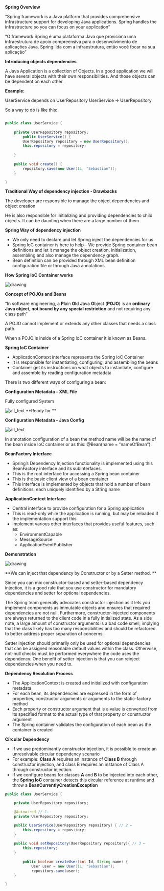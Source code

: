 
**Spring Overview**

“Spring framework is a Java platform that provides comprehensive infrastructure support for developing Java applications. Spring handles the infrastructure so you can focus on your application” 

“O framework Spring é uma plataforma Java que provisiona uma infraestrutura de apoio compreensiva  para o desenvolvimento de aplicações Java. Spring lida com a infraestrutura, então você focar na sua aplicação”

**Introducing objects dependencies**

A Java Application is a collection of Objects. In a good application we will have several objects with their own responsibilities. And those objects can be dependent on each other.

**Example:**

UserService depends on UserRepository UserService -> UserRepository

So a way to do is like this:
```java

public class UserService {
    
    private UserRepository repository;
        public UserService() {
        UserRepository repository = new UserRepository();
        this.repository = repository;
    
    }
    
    public void create() {
        repository.save(new User(1L, "Sebastian"));
    }

}

```

**Traditional Way of dependency injection - Drawbacks**

The developer are responsible to manage the object dependencies and object creation

He is also responsible for initializing and providing dependencies to child objects. It can be daunting when there are a large number of them

**Spring Way of dependency injection**



*   We only need to declare and let Spring inject the dependencies for us
*   Spring IoC container is here to help - We provide Spring container bean definitions and let it manage the object creation, initialization, assembling and also manage the dependency graph.
*   Bean definition can be provided through XML bean definition configuration file or through Java annotations

**How Spring IoC Container works**


![drawing](https://docs.google.com/drawings/d/12345/export/png)

**Concept of POJOs and Beans**

“In software engineering, a **P**lain **O**ld **J**ava **O**bject (**POJO**) is an **ordinary Java object, not bound by any special restriction** and not requiring any class path”

A POJO cannot implement or extends any other classes that needs a class path.

When a POJO is inside of a Spring IoC container it is known as Beans.

**Spring IoC Container**



*   ApplicationContext interface represents the Spring IoC Container
*   It is responsible for instantiating, configuring, and assembling the beans
*   Container get its instructions on what objects to instantiate, configure and assemble by reading configuration metadata

There is two different ways of configuring a bean:

**Configuration Metadata - XML File**

Fully configured System

![alt_text](images/image1.png "image_tooltip")
**Ready for **

**Configuration Metadata - Java Config**


![alt_text](images/image2.png "image_tooltip")


In annotation configuration of a bean the method name will be the name of the bean inside IoC container or as this: @Bean(name = “nameOfBean”).

**BeanFactory Interface**



*   Spring’s Dependency Injection functionality is implemented using this BeanFactory interface and its subinterfaces.
*   This is the root interface for accessing a Spring bean container
*   This is the basic client view of a bean container
*   This interface is implemented by objects that hold a number of bean definitions, each uniquely identified by a String name

**ApplicationContext Interface**



*   Central interface to provide configuration for a Spring application
*   This is read-only while the application is running, but may be reloaded if the implementation support this
*   Implement various other interfaces that provides useful features, such as:
    *   EnvironmentCapable
    *   MessageSource
    *   ApplicationEventPublisher

**Demonstration**


![drawing](https://docs.google.com/drawings/d/12345/export/png)

**We can inject that dependency by Constructor or by a Setter method. **

Since you can mix constructor-based and setter-based dependency injection, it is a good rule that you use constructor for mandatory dependencies and setter for optional dependencies.

The Spring team generally advocates constructor injection as it lets you implement components as immutable objects and ensures that required dependencies are not null. Furthermore, constructor-injected components are always returned to the client code in a fully initialized state. As a side note, a large amount of constructor arguments is a bad code smell, implying that the class likely has too many responsibilities and should be refactored to better address proper separation of concerns.

Setter injection should primarily only be used for optional dependencies that can be assigned reasonable default values within the class. Otherwise, not-null checks must be performed everywhere the code uses the dependency. One benefit of setter injection is that you can reinject dependencies when you need to.

**Dependency Resolution Process**



*   The ApplicationContext is created and initialized with configuration metadata
*   For each bean, its dependencies are expressed in the form of properties, constructor arguments or arguments to the static-factory method
*   Each property or constructor argument that is a value is converted from its specified format to the actual type of that property or constructor argument
*   The Spring container validates the configuration of each bean as the container is created

**Circular Dependency**

*   If we use predominantly constructor injection, it is possible to create an unresolvable circular dependency scenario
*   For example: **Class A** requires an instance of **Class B** through constructor injection, and class B requires an instance of Class A through constructor injection.
*   If we configure beans for classes **A** and **B** to be injected into each other, the **Spring IoC** container detects this circular reference at runtime and throw a **BeanCurrentlyCreationException**


```java
public class UserService {

    private UserRepository repository;

    @Autowired // 1←
    private UserRepository repository;

    public UserService(UserRepository repository) { // 2 ←
        this.repository = repository;
    }         
    
    public void setRepository(UserRepository repository){ // 3 ←
        this.repository;
    }
    
        public boolean createUser(int Id, String name) {
            User user = new User(1L, "Sebastian");
            repository.save(user);
    }

}
```